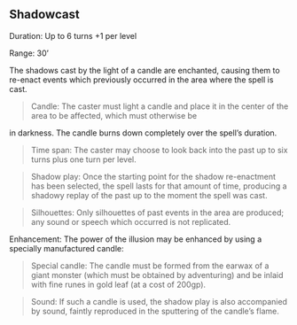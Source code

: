 ## Shadowcast  

Duration: Up to 6 turns +1 per level

Range: 30’

The shadows cast by the light of a candle are enchanted, causing them to re-enact events which previously occurred in the area where the spell is cast.

> Candle: The caster must light a candle and place it in the center of the area to be affected, which must otherwise be

in darkness. The candle burns down completely over the spell’s duration.

> Time span: The caster may choose to look back into the past up to six turns plus one turn per level.

> Shadow play: Once the starting point for the shadow re-enactment has been selected, the spell lasts for that amount of time, producing a shadowy replay of the past up to the moment the spell was cast.

> Silhouettes: Only silhouettes of past events in the area are produced; any sound or speech which occurred is not replicated.

Enhancement: The power of the illusion may be enhanced by using a specially manufactured candle:

> Special candle: The candle must be formed from the earwax of a giant monster (which must be obtained by adventuring) and be inlaid with fine runes in gold leaf (at a cost of 200gp).

> Sound: If such a candle is used, the shadow play is also accompanied by sound, faintly reproduced in the sputtering of the candle’s flame.